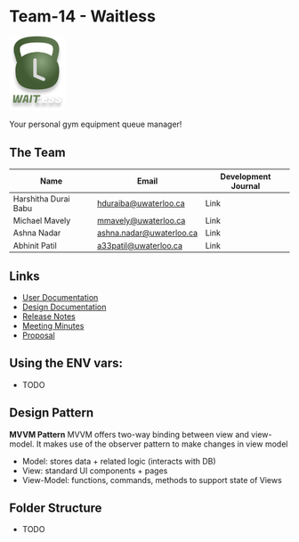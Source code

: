# Team-14 - Waitless

<img src="app/src/main/res/drawable/splash_logo.png" alt="logo" width="100">

Your personal gym equipment queue manager!

## The Team

| Name | Email | Development Journal |
| -------- | ------ | --- |
|Harshitha Durai Babu|hduraiba@uwaterloo.ca|Link|
|Michael Mavely|mmavely@uwaterloo.ca|Link|
|Ashna Nadar|ashna.nadar@uwaterloo.ca|Link|
|Abhinit Patil|a33patil@uwaterloo.ca|Link|


## Links
- [User Documentation](../../wikis/User-Documentation)
- [Design Documentation](../../wikis/Design-Documentation)
- [Release Notes](../../wikis/Release-Notes)
- [Meeting Minutes](../../wikis/Meeting-Minutes)
- [Proposal](https://docs.google.com/presentation/d/1mIAqhD9VFBmNFtiH0En8xOn47G4mkbT5he9cXeyLKmw/edit?usp=sharing)

## Using the ENV vars:
- TODO

## Design Pattern

**MVVM Pattern**
MVVM offers two-way binding between view and view-model. It makes use of the  observer pattern to make changes in view model
- Model: stores data + related logic (interacts with DB)
- View: standard UI components + pages
- View-Model: functions, commands, methods to support state of Views

## Folder Structure
- TODO

